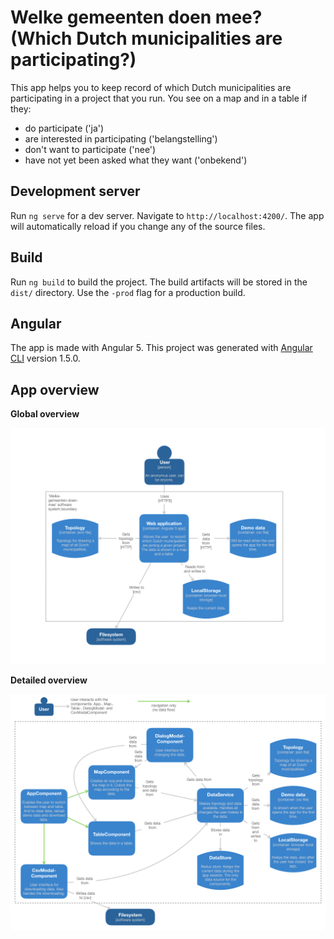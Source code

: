 # Welke gemeenten doen mee? (Which Dutch municipalities are participating?)

This app helps you to keep record of which Dutch municipalities are participating in a project that you run. You see on a map and in a table if they:
- do participate ('ja')
- are interested in participating ('belangstelling')
- don't want to participate ('nee')
- have not yet been asked what they want ('onbekend')

## Development server

Run `ng serve` for a dev server. Navigate to `http://localhost:4200/`. The app will automatically reload if you change any of the source files.

## Build

Run `ng build` to build the project. The build artifacts will be stored in the `dist/` directory. Use the `-prod` flag for a production build.

## Angular
The app is made with Angular 5. This project was generated with [Angular CLI](https://github.com/angular/angular-cli) version 1.5.0.


## App overview

**Global overview**

![Global app diagram](documentation/welke-gemeenten-doen-mee.002.jpeg "Global overview")

**Detailed overview**

![Detailed app diagram](documentation/welke-gemeenten-doen-mee.003.jpeg "Detailed overview")